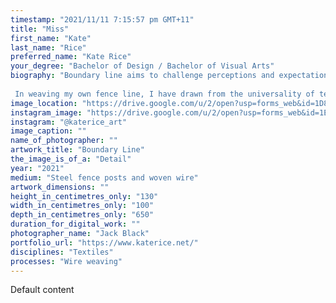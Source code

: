 ```yaml
---
timestamp: "2021/11/11 7:15:57 pm GMT+11"
title: "Miss"
first_name: "Kate"
last_name: "Rice"
preferred_name: "Kate Rice"
your_degree: "Bachelor of Design / Bachelor of Visual Arts"
biography: "Boundary line aims to challenge perceptions and expectations of boundaries within the landscape. It asks: do boundaries connect us to place or heighten our sense of disconnect or exclusion? My experience of growing up on the land in a third generation farming family frames this question. Through this work, I have engaged with themes of place and memory; seeking to materially create connections and form tangible representations of intangible emotions. 
  
 In weaving my own fence line, I have drawn from the universality of textiles and their closeness to the body. The weaving takes on a body-like quality, bulging and stretching, causing disruption in the landscape. Formed by memories and actions, our boundaries shape us. In making the piece I have retraced the fence line over and over, resulting in a well worn path along the boundary. This dynamic piece asks the viewer to walk along the fence line as well and to consider the shifting of boundaries within their own landscapes."
image_location: "https://drive.google.com/u/2/open?usp=forms_web&id=1D8iTRRxw47QQXcd0jSU_3_Z__yoeR2bC"
instagram_image: "https://drive.google.com/u/2/open?usp=forms_web&id=1ElOY8Ya9jN_a40itJFlSUg-QTXVpslWR"
instagram: "@katerice_art"
image_caption: ""
name_of_photographer: ""
artwork_title: "Boundary Line"
the_image_is_of_a: "Detail"
year: "2021"
medium: "Steel fence posts and woven wire"
artwork_dimensions: ""
height_in_centimetres_only: "130"
width_in_centimetres_only: "100"
depth_in_centimetres_only: "650"
duration_for_digital_work: ""
photographer_name: "Jack Black"
portfolio_url: "https://www.katerice.net/"
disciplines: "Textiles"
processes: "Wire weaving"
---
```


Default content